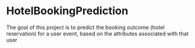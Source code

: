 # HotelBookingPrediction
The goal of this project is to predict the booking outcome (hotel reservation) for a user event, based on the attributes associated with that user
